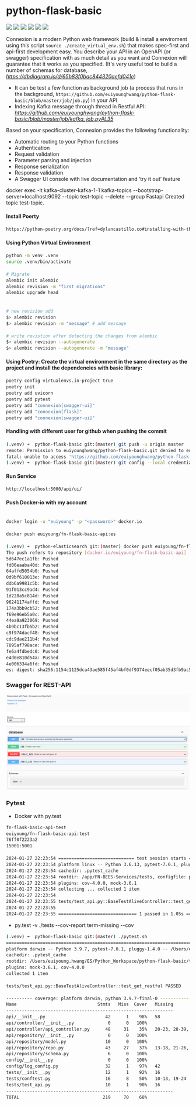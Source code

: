 # python-flask-basic
<img src="https://img.shields.io/badge/Flask-000000?style=for-the-badge&logo=flask&logoColor=white" /> <img src="https://img.shields.io/badge/PostgreSQL-316192?style=for-the-badge&logo=postgresql&logoColor=white" /> <img src="https://img.shields.io/badge/Apache_Kafka-231F20?style=for-the-badge&logo=apache-kafka&logoColor=white" />  <img src="https://img.shields.io/badge/Docker-2CA5E0?style=for-the-badge&logo=docker&logoColor=white" /> <img src="https://img.shields.io/badge/Swagger-85EA2D?style=for-the-badge&logo=Swagger&logoColor=white" /> <img src="https://img.shields.io/badge/Elastic_Search-005571?style=for-the-badge&logo=elasticsearch&logoColor=white" />

Connexion is a modern Python web framework (build & install a enviroment using this script `source ./create_virtual_env.sh`) that makes spec-first and api-first development easy. You describe your API in an OpenAPI (or swagger) specification with as much detail as you want and Connexion will guarantee that it works as you specified. (It's very useful tool to build a number of schemas for database, <i>https://dbdiagram.io/d/65b83f0bac844320aefd041e</i>)
- It can be test a few function as background job (a process that runs in the background, `https://github.com/euiyounghwang/python-flask-basic/blob/master/job/job.py`) in your API
- Indexing Kafka message through thread in Restful API: <i>https://github.com/euiyounghwang/python-flask-basic/blob/master/job/kafka_job.py#L35</i>

Based on your specification, Connexion provides the following functionality:
- Automatic routing to your Python functions
- Authentication
- Request validation
- Parameter parsing and injection
- Response serialization
- Response validation
- A Swagger UI console with live documentation and ‘try it out’ feature

docker exec -it kafka-cluster-kafka-1-1 kafka-topics --bootstrap-server=localhost:9092 --topic test-topic --delete --group Fastapi
Created topic test-topic.

#### Install Poerty
```bash
https://python-poetry.org/docs/?ref=dylancastillo.co#installing-with-the-official-installer
```


#### Using Python Virtual Environment
```bash
python -m venv .venv
source .venv/bin/activate

# Migrate
alembic init alembic
alembic revision -m "first migrations"
alembic upgrade head


# new revision add
$> alembic revision
$> alembic revision -m "message" # add message

# write revistion after detecting the changes from alembic
$> alembic revision --autogenerate
$> alembic revision --autogenerate -m "message"
```


#### Using Poetry: Create the virtual environment in the same directory as the project and install the dependencies with basic library:
```bash
poetry config virtualenvs.in-project true
poetry init
poetry add uvicorn
poetry add pytest
poetry add "connexion[swagger-ui]"
poetry add "connexion[flask]"
poetry add "connexion[swagger-ui]"
```


#### Handling with different user for github when pushing the commit
```bash
(.venv) ➜  python-flask-basic git:(master) git push -u origin master
remote: Permission to euiyounghwang/python-flask-basic.git denied to euiyounghwang1.
fatal: unable to access 'https://github.com/euiyounghwang/python-flask-basic.git/': The requested URL returned error: 403
(.venv) ➜  python-flask-basic git:(master) git config --local credential.helper ""
```

#### Run Service
```bash
http://localhost:5000/api/ui/
```


#### Push Docker-io with my account
```bash

docker login -u "euiyoung" -p "<password>" docker.io

docker push euiyoung/fn-flask-basic-api:es

(.venv) ➜  python-elasticsearch git:(master) docker push euiyoung/fn-flask-basic-api:es
The push refers to repository [docker.io/euiyoung/fn-flask-basic-api]
5d647ec1a1fb: Pushed
fd06eaaba40d: Pushed
64affd5054b0: Pushed
0d9bf610013e: Pushed
ddb6a9981c5b: Pushed
91f013cc9ad4: Pushed
1d228a5c814d: Pushed
96241174affd: Pushed
174a3bb9cb52: Pushed
f69e96eb5a0c: Pushed
44ea9a923069: Pushed
4b9bc13fb5b2: Pushed
c9f974dacf48: Pushed
cdc9dae211b4: Pushed
7095af798ace: Pushed
fe6a4fdbedc0: Pushed
e4d0e810d54a: Pushed
4e006334a6fd: Pushed
es: digest: sha256:1154c1125dca43ae585f45af4bf0df9374eecf05ab35d3fb9ac5131e97b0ce22 size: 4101
```


### Swagger for REST-API
![Alt text](./screenshot/Restful_Swagger.png)


### Pytest
- Docker with py.test
```bash
fn-flask-basic-api-test
euiyoung/fn-flask-basic-api:test
76ff0f2223a2
15001:5001

2024-01-27 22:23:54 ============================= test session starts ==============================
2024-01-27 22:23:54 platform linux -- Python 3.6.13, pytest-7.0.1, pluggy-1.0.0 -- /usr/local/bin/python
2024-01-27 22:23:54 cachedir: .pytest_cache
2024-01-27 22:23:54 rootdir: /app/FN-BEES-Services/tests, configfile: pytest.ini
2024-01-27 22:23:54 plugins: cov-4.0.0, mock-3.6.1
2024-01-27 22:23:54 collecting ... collected 1 item
2024-01-27 22:23:54 
2024-01-27 22:23:55 tests/test_api.py::BaseTestAliveController::test_get_restful PASSED      [100%]
2024-01-27 22:23:55 
2024-01-27 22:23:55 ============================== 1 passed in 1.05s ===============================
```
- py.test -v ./tests --cov-report term-missing --cov
```bash
(.venv) ➜  python-flask-basic git:(master) ./pytest.sh 
======================================================================== test session starts =========================================================================
platform darwin -- Python 3.9.7, pytest-7.0.1, pluggy-1.4.0 -- /Users/euiyoung.hwang/ES/Python_Workspace/python-flask-basic/.venv/bin/python
cachedir: .pytest_cache
rootdir: /Users/euiyoung.hwang/ES/Python_Workspace/python-flask-basic/tests, configfile: pytest.ini
plugins: mock-3.6.1, cov-4.0.0
collected 1 item                                                                                                                                                     

tests/test_api.py::BaseTestAliveController::test_get_restful PASSED                                                                                            [100%]

---------- coverage: platform darwin, python 3.9.7-final-0 -----------
Name                               Stmts   Miss  Cover   Missing
----------------------------------------------------------------
api/__init__.py                       42      1    98%   58
api/controller/__init__.py             0      0   100%
api/controller/api_controller.py      48     31    35%   20-23, 28-39, 44-52, 56-64
api/repository/__init__.py             0      0   100%
api/repository/model.py               10      0   100%
api/repository/repo.py                43     27    37%   13-18, 21-26, 37-44, 47-53, 56-58
api/repository/schema.py               6      0   100%
config/__init__.py                     0      0   100%
config/log_config.py                  32      1    97%   42
tests/__init__.py                     12      1    92%   16
tests/conftest.py                     16      8    50%   10-13, 19-24
tests/test_api.py                     10      1    90%   16
----------------------------------------------------------------
TOTAL                                219     70    68%                                            [100%]
```